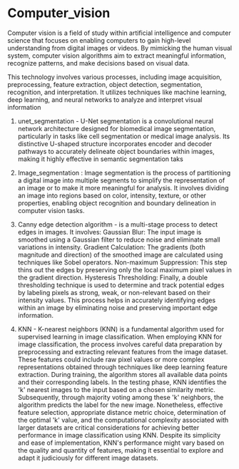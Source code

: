 # Computer_vision

Computer vision is a field of study within artificial intelligence and computer science that focuses on enabling computers to gain high-level understanding from digital images or videos. By mimicking the human visual system, computer vision algorithms aim to extract meaningful information, recognize patterns, and make decisions based on visual data.

This technology involves various processes, including image acquisition, preprocessing, feature extraction, object detection, segmentation, recognition, and interpretation. It utilizes techniques like machine learning, deep learning, and neural networks to analyze and interpret visual information

1. unet_segmentation - U-Net segmentation is a convolutional neural network architecture designed for biomedical image segmentation, particularly in tasks like cell segmentation or medical image analysis. Its distinctive U-shaped structure incorporates encoder and decoder pathways to accurately delineate object boundaries within images, making it highly effective in semantic segmentation taks

2. Image_segmentation : Image segmentation is the process of partitioning a digital image into multiple segments to simplify the representation of an image or to make it more meaningful for analysis. It involves dividing an image into regions based on color, intensity, texture, or other properties, enabling object recognition and boundary delineation in computer vision tasks.

3. Canny edge detection algorithm - is a multi-stage process to detect edges in images.
   It involves:
Gaussian Blur: The input image is smoothed using a Gaussian filter to reduce noise and eliminate small variations in intensity.
Gradient Calculation: The gradients (both magnitude and direction) of the smoothed image are calculated using techniques like Sobel operators.
Non-maximum Suppression: This step thins out the edges by preserving only the local maximum pixel values in the gradient direction.
Hysteresis Thresholding: Finally, a double thresholding technique is used to determine and track potential edges by labeling pixels as strong, weak, or non-relevant based on their intensity values.
This process helps in accurately identifying edges within an image by eliminating noise and preserving important edge information.

4. KNN - K-nearest neighbors (KNN) is a fundamental algorithm used for supervised learning in image classification. When employing KNN for image classification, the process involves careful data preparation by preprocessing and extracting relevant features from the image dataset. These features could include raw pixel values or more complex representations obtained through techniques like deep learning feature extraction. During training, the algorithm stores all available data points and their corresponding labels. In the testing phase, KNN identifies the 'k' nearest images to the input based on a chosen similarity metric. Subsequently, through majority voting among these 'k' neighbors, the algorithm predicts the label for the new image. Nonetheless, effective feature selection, appropriate distance metric choice, determination of the optimal 'k' value, and the computational complexity associated with larger datasets are critical considerations for achieving better performance in image classification using KNN. Despite its simplicity and ease of implementation, KNN's performance might vary based on the quality and quantity of features, making it essential to explore and adapt it judiciously for different image datasets.
